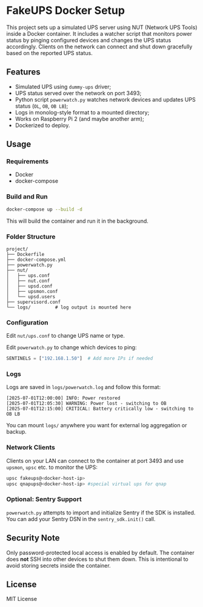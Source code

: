 # FakeUPS Docker Setup

This project sets up a simulated UPS server using NUT (Network UPS Tools) inside a Docker container. It includes a watcher script that monitors power status by pinging configured devices and changes the UPS status accordingly. Clients on the network can connect and shut down gracefully based on the reported UPS status.

## Features

* Simulated UPS using `dummy-ups` driver;
* UPS status served over the network on port 3493;
* Python script `powerwatch.py` watches network devices and updates UPS status (`OL`, `OB`, `OB LB`);
* Logs in monolog-style format to a mounted directory;
* Works on Raspberry Pi 2 (and maybe another arm);
* Dockerized to deploy.

## Usage

### Requirements

* Docker
* docker-compose

### Build and Run

```bash
docker-compose up --build -d
```
This will build the container and run it in the background.

### Folder Structure

```
project/
├── Dockerfile
├── docker-compose.yml
├── powerwatch.py
├── nut/
│   ├── ups.conf
│   ├── nut.conf
│   ├── upsd.conf
│   ├── upsmon.conf
│   └── upsd.users
├── supervisord.conf
└── logs/         # log output is mounted here
```

### Configuration

Edit `nut/ups.conf` to change UPS name or type.

Edit `powerwatch.py` to change which devices to ping:

```python
SENTINELS = ["192.168.1.50"]  # Add more IPs if needed
```

### Logs

Logs are saved in `logs/powerwatch.log` and follow this format:

```
[2025-07-01T12:00:00] INFO: Power restored
[2025-07-01T12:05:30] WARNING: Power lost - switching to OB
[2025-07-01T12:15:00] CRITICAL: Battery critically low - switching to OB LB
```

You can mount `logs/` anywhere you want for external log aggregation or backup.

### Network Clients

Clients on your LAN can connect to the container at port 3493 and use `upsmon`, `upsc` etc. to monitor the UPS:

```bash
upsc fakeups@<docker-host-ip>
upsc qnapups@<docker-host-ip> #special virtual ups for qnap
```

### Optional: Sentry Support

`powerwatch.py` attempts to import and initialize Sentry if the SDK is installed. You can add your Sentry DSN in the `sentry_sdk.init()` call.

## Security Note

Only password-protected local access is enabled by default. The container does **not** SSH into other devices to shut them down. This is intentional to avoid storing secrets inside the container.

## License

MIT License
